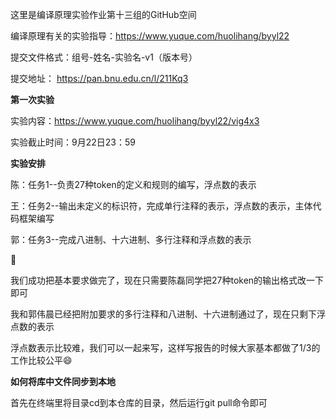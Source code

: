 这里是编译原理实验作业第十三组的GitHub空间

编译原理有关的实验指导：https://www.yuque.com/huolihang/byyl22

提交文件格式：组号-姓名-实验名-v1（版本号）

提交地址： https://pan.bnu.edu.cn/l/211Kq3

**第一次实验**

实验内容：https://www.yuque.com/huolihang/byyl22/vig4x3

实验截止时间：9月22日23：59

**实验安排**

陈：任务1--负责27种token的定义和规则的编写，浮点数的表示

王：任务2--输出未定义的标识符，完成单行注释的表示，浮点数的表示，主体代码框架编写

郭：任务3--完成八进制、十六进制、多行注释和浮点数的表示

👏

我们成功把基本要求做完了，现在只需要陈磊同学把27种token的输出格式改一下即可

我和郭伟晨已经把附加要求的多行注释和八进制、十六进制通过了，现在只剩下浮点数的表示

浮点数表示比较难，我们可以一起来写，这样写报告的时候大家基本都做了1/3的工作比较公平😄

**如何将库中文件同步到本地**

首先在终端里将目录cd到本仓库的目录，然后运行git pull命令即可
